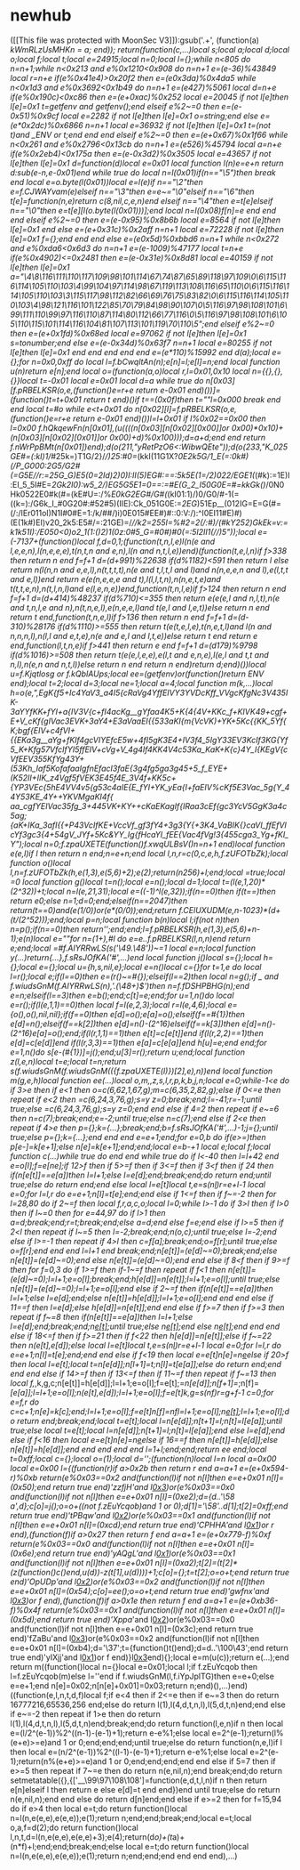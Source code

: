 # newhub

([[This file was protected with MoonSec V3]]):gsub('.+', (function(a) _kWmRLzUsMHKn = a; end)); return(function(c,...)local s;local a;local d;local o;local f;local t;local e=24915;local n=0;local l={};while n<805 do n=n+1;while n<0x213 and e%0x1210<0x908 do n=n+1 e=(e-36)%43849 local r=n+e if(e%0x41e4)>0x20f2 then e=(e*0x3da)%0x4da5 while n<0x1d3 and e%0x3692<0x1b49 do n=n+1 e=(e*427)%5061 local d=n+e if(e%0x190c)<0xc86 then e=(e+0xac)%0x252 local e=20045 if not l[e]then l[e]=0x1 t=getfenv and getfenv();end elseif e%2~=0 then e=(e-0x51)%0x9cf local e=2282 if not l[e]then l[e]=0x1 o=string;end else e=(e*0x2dc)%0x6866 n=n+1 local e=36932 if not l[e]then l[e]=0x1 t=(not t)and _ENV or t;end end end elseif e%2~=0 then e=(e+0x67)%0x1f66 while n<0x261 and e%0x2796<0x13cb do n=n+1 e=(e*526)%45794 local a=n+e if(e%0x2eb4)<0x175a then e=(e-0x3d2)%0x3505 local e=43657 if not l[e]then l[e]=0x1 d=function(d)local e=0x01 local function l(n)e=e+n return d:sub(e-n,e-0x01)end while true do local n=l(0x01)if(n=="\5")then break end local e=o.byte(l(0x01))local e=l(e)if n=="\2"then e=f.CJWAYvam(e)elseif n=="\3"then e=e~="\0"elseif n=="\6"then t[e]=function(n,e)return c(8,nil,c,e,n)end elseif n=="\4"then e=t[e]elseif n=="\0"then e=t[e][l(o.byte(l(0x01)))];end local n=l(0x08)f[n]=e end end end elseif e%2~=0 then e=(e-0x95)%0x8b6b local e=8564 if not l[e]then l[e]=0x1 end else e=(e+0x31c)%0x2aff n=n+1 local e=72228 if not l[e]then l[e]=0x1 f={};end end end else e=(e*0x5d)%0xbbd6 n=n+1 while n<0x272 and e%0xda6<0x6d3 do n=n+1 e=(e-1009)%47177 local t=n+e if(e%0x4902)<=0x2481 then e=(e-0x31e)%0x8d81 local e=40159 if not l[e]then l[e]=0x1 a="\4\8\116\111\110\117\109\98\101\114\67\74\87\65\89\118\97\109\0\6\115\116\114\105\110\103\4\99\104\97\114\98\67\119\113\108\116\65\110\0\6\115\116\114\105\110\103\3\115\117\98\112\82\66\69\76\75\83\82\0\6\115\116\114\105\110\103\4\98\121\116\101\122\85\70\79\84\98\90\107\0\5\116\97\98\108\101\6\99\111\110\99\97\116\110\87\114\80\112\66\77\116\0\5\116\97\98\108\101\6\105\110\115\101\114\116\104\81\107\113\101\119\70\110\5";end elseif e%2~=0 then e=(e+0x1fd)%0x68ed local e=97062 if not l[e]then l[e]=0x1 s=tonumber;end else e=(e-0x34d)%0x63f7 n=n+1 local e=80255 if not l[e]then l[e]=0x1 end end end end end e=(e*110)%15992 end d(a);local e={};for n=0x0,0xff do local l=f.bCwqltAn(n);e[n]=l;e[l]=n;end local function u(n)return e[n];end local o=(function(a,o)local r,l=0x01,0x10 local n={{},{},{}}local t=-0x01 local e=0x01 local d=a while true do n[0x03][f.pRBELKSR(o,e,(function()e=r+e return e-0x01 end)())]=(function()t=t+0x01 return t end)()if t==(0x0f)then t=""l=0x000 break end end local t=#o while e<t+0x01 do n[0x02][l]=f.pRBELKSR(o,e,(function()e=r+e return e-0x01 end)())l=l+0x01 if l%0x02==0x00 then l=0x00 f.hQkqewFn(n[0x01],(u((((n[0x03][n[0x02][0x00]]or 0x00)*0x10)+(n[0x03][n[0x02][0x01]]or 0x00)+d)%0x100)));d=a+d;end end return f.nWrPpBMt(n[0x01])end);d(o(211,"yRetPzO6<:WibwQEte"));d(o(233,"K_025GE#=(:kI)1/_#25k=)T1G/2}/_/)25:#0=_(kkI(11G1X?_0E2k5G/1_E(=:0k#)(/P_G000:2G5/G2#(=_G5E//_r:_=25G_G)E5(0=2Id)2)0)I:II(5)EG#:==:5k5E(1=/2_)022/EGE1(_(#k):=1E)I:EI_5_5I#E=_2Gk2I0):w5_2/)_EG5G5E1=0==:=#E(G_2_I50G0E_=#=kkGk()_/0N0Hk0522E0#k(#=(kE#U=:/%_E0kG2EG#/G#(_(kI01:1)/)0/G0/#-1(=((k=):/G6k_I_#0G20#:#52#5)(IIE):Ck_051G0E:=_2EG_)51Ep__(012IG=E=G(#=(/:/IEr011oI)N1I#0#E=1:/k/##/)i)0E015#EE#)#::0:V:/):^I0EI11#E)#)(E(1k#)EI)v20_2k5:E5#/=:21GE)=/_//_k2=255I=%#2=2(/:#)/(#kY252)GkEk=v:=k1k51I):/E050<0)o2_1(1:()2)1(0z:0#5_G=#0#)#0(=:5I2II1(//)5"));local e=(-7137+(function()local f,d=0,1;(function(t,n,l,e)l(n(e and l,e,e,n),l(n,e,e,e),t(n,t,n and e,n),l(n and n,t,l,e))end)(function(t,e,l,n)if f>338 then return n end f=f+1 d=(d+991)%22638 if(d%1182)<591 then return l else return n(l(n,n and e,e,l),n(t,t,t,t),n(e and t,l,t,l and l)and n(n,e,e,n and l),e(l,t,t and e,l))end return e(e(n,e,e,e and t),l(l,l,t,n),n(n,e,t,e)and t(t,t,e,n),n(t,l,n,l)and e(l,e,n,e))end,function(t,n,l,e)if f>124 then return n end f=f+1 d=(d+414)%48237 if(d%710)<=355 then return e(e(e,l and n,l,t),n(e and t,n,l,e and n),n(t,n,e,l),e(n,e,e,l)and t(e,l and l,e,t))else return n end return t end,function(t,n,e,l)if f>136 then return n end f=f+1 d=(d-310)%28176 if(d%1110)>=555 then return t(e(t,e,l,e),t(n,e,t,l)and l(n and n,n,n,l),n(l,l and e,t,e),n(e and e,l and l,t,e))else return t end return e end,function(l,t,n,e)if f>441 then return e end f=f+1 d=(d*179)%9798 if(d%1016)>=508 then return t(e(e,l,e,e),e(l,t and e,n,e),l(e,l and t,t and n,l),n(e,n and n,t,l))else return n end return n end)return d;end)())local u=f.Kjqtlosg or f.kQbIAUps;local ee=(getfenv)or(function()return _ENV end);local t=2;local d=3;local ne=1;local a=4;local function m(k,...)local h=o(e,",EgK{f5+Ic4YaV3_a4I5{cRaVg4YffEIVY3YVDcKff_VVgcKfgNc3V435IK-3aYYfKK+_fYI+a{IV3V{c+fI4acKg__gYfaa4K5+K{4{4V+KKc_f+KIVK49_+_cgf+E+V_cKf{gIVac3EVK+3aY4+E3aVaaEI{{533aKI{m{_VcVK)_+YK+5Kc{{KK_5Yf{_K;bgf{EIV+c4fVI+{{EKa3g__aYg+fKIf4gcVIYEfcE5w+4fI5gK3E4+IV3f4_5IgY33EV3KcIf3KG_{Yf5_K+_Kfg57VfcIfYI5ffEIV+cVg+V_4g4If4KK4V4c53Ka_KaK+K{c}4Y_I_{KEgV{cVfEEV355KfYg43Y+(53Kh_Iaf5KofafaaIgfnEfacI3faE{3g4fg5ga3g45+5_f_EYE+(K52II+IIK_z4Vgf5fVEK3E45f4E_3V4f+KK5c+{YP3VEc{5hE4VV4v5{g53c4aIE{E_fYI+YK_yEa{I+faEIV%cKf5E3Vac_5g{Y_44Y53KE_4Y++YKVMgaKI4f{ aa_cgfYEIVac35fg_3+445VK+_KY++cKaEKagIf{IRaa3cEf{gc3YcV5GgK3a4c5ag_;{aK+IKa_3afI{{+P43VcIfKE+VccVf_gf3fY4+3g3_{Y{+3K4_VaBIK{_}caVI_ffEfVIcYf3gc3{4+54gV_JYf+5Kc&YY_Ig{fHcaYI_fEE{Vac4fVg!3{455cga3_Yg+fKI_Y");local n=0;f.zpaUXETE(function()f.xwqULBsV()n=n+1 end)local function e(e,l)if l then return n end;n=e+n;end local l,n,r=c(0,c,e,h,f.zUFOTbZk);local function o()local l,n=f.zUFOTbZk(h,e(1,3),e(5,6)+2);e(2);return(n*256)+l;end;local _=true;local _=0 local function g()local t=n();local e=n();local d=1;local t=(l(e,1,20)*(2^32))+t;local n=l(e,21,31);local e=((-1)^l(e,32));if(n==0)then if(t==_)then return e*0;else n=1;d=0;end;elseif(n==2047)then return(t==0)and(e*(1/0))or(e*(0/0));end;return f.CElUXUDM(e,n-1023)*(d+(t/(2^52)));end;local p=n;local function b(n)local l;if(not n)then n=p();if(n==0)then return'';end;end;l=f.pRBELKSR(h,e(1,3),e(5,6)+n-1);e(n)local e=""for n=(1+_),#l do e=e..f.pRBELKSR(l,n,n)end return e;end;local _=#f.AIYRRwLS(s('\49.\48'))~=1 local e=n;local function y(...)return{...},f.sRsJOfKA('#',...)end local function j()local s={};local h={};local e={};local u={h,s,nil,e};local e=n()local c={}for t=1,e do local l=r();local e;if(l==0)then e=(r()~=#{});elseif(l==2)then local n=g();if _ and f.wiudsGnM(f.AIYRRwLS(n),'.(\48+)$')then n=f.fDSHPBHG(n);end e=n;elseif(l==3)then e=b();end;c[t]=e;end;for u=1,n()do local e=r();if(l(e,1,1)==0)then local f=l(e,2,3);local r=l(e,4,6);local e={o(),o(),nil,nil};if(f==0)then e[d]=o();e[a]=o();elseif(f==#{1})then e[d]=n();elseif(f==k[2])then e[d]=n()-(2^16)elseif(f==k[3])then e[d]=n()-(2^16)e[a]=o();end;if(l(r,1,1)==1)then e[t]=c[e[t]]end if(l(r,2,2)==1)then e[d]=c[e[d]]end if(l(r,3,3)==1)then e[a]=c[e[a]]end h[u]=e;end end;for e=1,n()do s[e-(#{1})]=j();end;u[3]=r();return u;end;local function z(l,e,n)local t=e;local t=n;return s(f.wiudsGnM(f.wiudsGnM(({f.zpaUXETE(l)})[2],e),n))end local function m(g,e,h)local function ee(...)local o,m,_,z,s,l,r,p,k,b,j,n;local e=0;while-1<e do if 3>e then if e<1 then o=c(6,62,1,67,g);m=c(6,35,2,82,g);else if 0<=e then repeat if e<2 then _=c(6,24,3,76,g);s=y z=0;break;end;l=-41;r=-1;until true;else _=c(6,24,3,76,g);s=y z=0;end end else if 4<e then if e>=2 then repeat if e~=6 then n=c(7);break;end;e=-2;until true;else n=c(7);end else if 2<e then repeat if 4>e then p={};k={...};break;end;b=f.sRsJOfKA('#',...)-1;j={};until true;else p={};k={...};end end end e=e+1;end;for e=0,b do if(e>=_)then p[e-_]=k[e+1];else n[e]=k[e+1];end;end;local e=b-_+1 local e;local f;local function c(...)while true do end end while true do if l<-40 then l=l+42 end e=o[l];f=e[ne];if 12>f then if 5>=f then if 3<=f then if 3<f then if 2<f then repeat if f>4 then if(n[e[t]]==e[a])then l=l+1;else l=e[d];end;break;end;do return end;until true;else do return end;end else local l=e[t]local t,e=s(n[l](u(n,l+1,e[d])))r=e+l-1 local e=0;for l=l,r do e=e+1;n[l]=t[e];end;end else if 1<=f then if f~=-2 then for l=28,80 do if 2~=f then local f,r,a,c,o;local l=0;while l>-1 do if 3>l then if l>0 then if l~=0 then for e=44,97 do if l>1 then a=d;break;end;r=t;break;end;else a=d;end else f=e;end else if l>=5 then if 2<l then repeat if l~=5 then l=-2;break;end;n(o,c);until true;else l=-2;end else if l>=-1 then repeat if 4>l then c=f[a];break;end;o=f[r];until true;else o=f[r];end end end l=l+1 end break;end;n[e[t]]=(e[d]~=0);break;end;else n[e[t]]=(e[d]~=0);end else n[e[t]]=(e[d]~=0);end end else if 8<f then if 9>=f then for f=0,3 do if 1>=f then if-1~=f then repeat if f<1 then n[e[t]]=(e[d]~=0);l=l+1;e=o[l];break;end;h[e[d]]=n[e[t]];l=l+1;e=o[l];until true;else n[e[t]]=(e[d]~=0);l=l+1;e=o[l];end else if 2~=f then if(n[e[t]]==e[a])then l=l+1;else l=e[d];end;else n[e[t]]=h[e[d]];l=l+1;e=o[l];end end end else if 11==f then l=e[d];else h[e[d]]=n[e[t]];end end else if f>=7 then if f>=3 then repeat if f~=8 then if(n[e[t]]==e[a])then l=l+1;else l=e[d];end;break;end;n[e[t]]();until true;else n[e[t]]();end else n[e[t]]();end end end else if 18<=f then if f>=21 then if f<22 then h[e[d]]=n[e[t]];else if f~=22 then n(e[t],e[d]);else local l=e[t]local t,e=s(n[l](u(n,l+1,e[d])))r=e+l-1 local e=0;for l=l,r do e=e+1;n[l]=t[e];end;end end else if f<19 then local e=e[t]n[e]=n[e](u(n,e+1,r))else if 20>f then local l=e[t];local t=n[e[d]];n[l+1]=t;n[l]=t[e[a]];else do return end;end end end else if 14>=f then if 13<=f then if 11~=f then repeat if f~=13 then local f,_,k,g,c;n[e[t]]=h[e[d]];l=l+1;e=o[l];f=e[t];_=n[e[d]];n[f+1]=_;n[f]=_[e[a]];l=l+1;e=o[l];n(e[t],e[d]);l=l+1;e=o[l];f=e[t]k,g=s(n[f](u(n,f+1,e[d])))r=g+f-1 c=0;for e=f,r do c=c+1;n[e]=k[c];end;l=l+1;e=o[l];f=e[t]n[f]=n[f](u(n,f+1,r))l=l+1;e=o[l];n[e[t]]();l=l+1;e=o[l];do return end;break;end;local t=e[t];local l=n[e[d]];n[t+1]=l;n[t]=l[e[a]];until true;else local t=e[t];local l=n[e[d]];n[t+1]=l;n[t]=l[e[a]];end else l=e[d];end else if f<16 then local e=e[t]n[e]=n[e](u(n,e+1,r))else if 16==f then n[e[t]]=h[e[d]];else n[e[t]]=h[e[d]];end end end end end l=1+l;end;end;return ee end;local t=0xff;local c={};local o=(1);local d='';(function(n)local l=n local a=0x00 local e=0x00 l={(function(r)if a>0x2b then return r end a=a+1 e=(e+0x594-r)%0xb return(e%0x03==0x2 and(function(l)if not n[l]then e=e+0x01 n[l]=(0x50);end return true end)'zzfjH'and l[0x3](0x397+r))or(e%0x03==0x0 and(function(l)if not n[l]then e=e+0x01 n[l]=(0xe2);d={d..'\58 a',d};c[o]=j();o=o+((not f.zEuYcqob)and 1 or 0);d[1]='\58'..d[1];t[2]=0xff;end return true end)'tPBqw'and l[0x2](r+0x17f))or(e%0x03==0x1 and(function(l)if not n[l]then e=e+0x01 n[l]=(0xcd);end return true end)'CPHHA'and l[0x1](r+0x199))or r end),(function(f)if a>0x27 then return f end a=a+1 e=(e+0x779-f)%0xf return(e%0x03==0x0 and(function(l)if not n[l]then e=e+0x01 n[l]=(0x6e);end return true end)'yAQgL'and l[0x1](0x30b+f))or(e%0x03==0x1 and(function(l)if not n[l]then e=e+0x01 n[l]=(0xa2);t[2]=(t[2]*(z(function()c()end,u(d))-z(t[1],u(d))))+1;c[o]={};t=t[2];o=o+t;end return true end)'OpUDp'and l[0x2](f+0x3b5))or(e%0x03==0x2 and(function(l)if not n[l]then e=e+0x01 n[l]=(0x54);c[o]=ee();o=o+t;end return true end)'gwfnx'and l[0x3](f+0x2ac))or f end),(function(f)if a>0x1e then return f end a=a+1 e=(e+0xb36-f)%0x4f return(e%0x03==0x1 and(function(l)if not n[l]then e=e+0x01 n[l]=(0x5d);end return true end)'Xppa_'and l[0x2](0x173+f))or(e%0x03==0x0 and(function(l)if not n[l]then e=e+0x01 n[l]=(0x3c);end return true end)'fZaBu'and l[0x3](f+0x9b))or(e%0x03==0x2 and(function(l)if not n[l]then e=e+0x01 n[l]=(0xb4);d='\37';t={function()t()end};d=d..'\100\43';end return true end)'yIXjj'and l[0x1](f+0x2ae))or f end)}l[0x3](0x1def)end){};local e=m(u(c));return e(...);end return m((function()local n={}local e=0x01;local l;if f.zEuYcqob then l=f.zEuYcqob(m)else l=''end if f.wiudsGnM(l,f.iYpJplTG)then e=e+0;else e=e+1;end n[e]=0x02;n[n[e]+0x01]=0x03;return n;end)(),...)end)((function(e,l,n,t,d,f)local f;if e<4 then if 2<=e then if e~=3 then do return 16777216,65536,256 end;else do return l(1),l(4,d,t,n,l),l(5,d,t,n)end;end else if e~=-2 then repeat if 1>e then do return l(1),l(4,d,t,n,l),l(5,d,t,n)end;break;end;do return function(l,e,n)if n then local e=(l/2^(e-1))%2^((n-1)-(e-1)+1);return e-e%1;else local e=2^(e-1);return(l%(e+e)>=e)and 1 or 0;end;end;end;until true;else do return function(n,e,l)if l then local e=(n/2^(e-1))%2^((l-1)-(e-1)+1);return e-e%1;else local e=2^(e-1);return(n%(e+e)>=e)and 1 or 0;end;end;end;end end else if 5<e then if e>=7 then if e>=5 then repeat if 7~=e then do return n(e,nil,n);end break;end;do return setmetatable({},{['__\99\97\108\108']=function(e,d,t,l,n)if n then return e[n]elseif l then return e else e[d]=t end end})end until true;else do return n(e,nil,n);end end else do return d[n]end;end else if e>=2 then for f=15,94 do if e>4 then local e=t;do return function()local n=l(n,e(e,e),e(e,e));e(1);return n;end;end;break;end;local e=t;local o,a,f=d(2);do return function()local l,n,t,d=l(n,e(e,e),e(e,e)+3);e(4);return(d*o)+(t*a)+(n*f)+l;end;end;break;end;else local e=t;do return function()local n=l(n,e(e,e),e(e,e));e(1);return n;end;end;end end end end),...)

